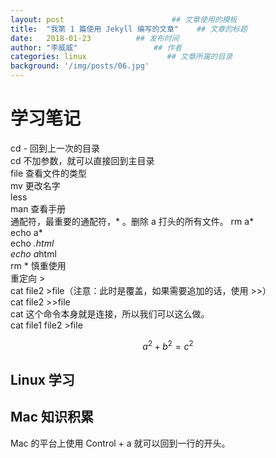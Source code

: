 ```yaml
---
layout: post                        ## 文章使用的模板
title:  "我第 1 篇使用 Jekyll 编写的文章"    ## 文章的标题
date:   2018-01-23          ## 发布时间
author: "李威威"                 ## 作者
categories: linux                  ## 文章所属的目录
background: '/img/posts/06.jpg'
---
```


# 学习笔记
cd - 回到上一次的目录  
cd 不加参数，就可以直接回到主目录  
file 查看文件的类型  
mv 更改名字  
less  
man 查看手册  
通配符，最重要的通配符，* 。删除 a 打头的所有文件。 rm a*  
echo a*  
echo *.html  
echo a*html  
rm * 慎重使用  
重定向 >  
cat file2 >file（注意：此时是覆盖，如果需要追加的话，使用 >>）  
cat file2 >>file  
cat 这个命令本身就是连接，所以我们可以这么做。  
cat file1 file2 >file  

$$
a^2 + b^2 = c^2
$$


## Linux 学习

## Mac 知识积累
Mac 的平台上使用 Control + a 就可以回到一行的开头。
